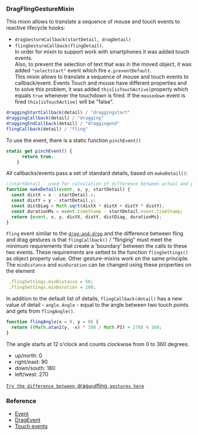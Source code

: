 ### DragFlingGestureMixin
 
This mixin allows to translate a sequence of mouse and touch events to reactive lifecycle hooks:
 * `dragGestureCallback(startDetail, dragDetail)`<br>
 * `flingGestureCallback(flingDetail)`.<br>
 In order for mixin to support work with smartphones it was added touch events.<br>
Also, to prevent the selection of text that was in the moved object, it was added `"selectstart"` event which fire `e.preventDefault`.<br>
This mixin allows to translate a sequence of mouse and touch events to callback/event.
 Events Touch and mouse have different properties and to solve this problem, it was added `this[isTouchActive]`property which equals `true` whenever the touchdown is fired. If the `mousedown` event is fired `this[isTouchActive]` will be "false".
```javascript
draggingStartCallback(detail) / "draggingstart"
draggingCallback(detail) / "dragging"
draggingEndCallback(detail) / "draggingend"
flingCallback(detail) / "fling"
```
To use the event, there is a static function `pinchEvent()`
```javascript
static get pinchEvent() {
      return true;
    }
```
All callbacks/events pass a set of standard details, based on `makeDetail()`:
```javascript
//startDetail - used for calculation of difference between actual and previous events
function makeDetail(event, x, y, startDetail) {
  const distX = x - startDetail.x;
  const distY = y - startDetail.y;
  const distDiag = Math.sqrt(distX * distX + distY * distY);
  const durationMs = event.timeStamp - startDetail.event.timeStamp;
  return {event, x, y, distX, distY, distDiag, durationMs};
}
```

`Fling` event similar to the [`drag-and-drop`](https://ru.wikipedia.org/wiki/Drag-and-drop) and the difference between fling and drag gestures is that `flingCallback()` / "flinging" must meet the minimum requirements that create a 'boundary' between the calls to these two events. These requirements are setted to the function `flingSettings()` as object property value. Other gesture-mixins work on the same principle.
   The `minDistance` and `minDuration` can be changed using these properties on the element
   ```javascript
    .flingSettings.minDistance = 50;
    .flingSettings.minDuration = 200;
```
In addition to the default list of details, `flingCallback(detail)` has a new value of detail - `angle`.
`Angle` - equal to the angle between two touch points and gets from `flingAngle()`.

```javascript
function flingAngle(x = 0, y = 0) {
  return ((Math.atan2(y, -x) * 180 / Math.PI) + 270) % 360;
}
```
The angle starts at 12 o'clock and counts clockwise from 0 to 360 degrees.
  * up/north:     0
   * right/east:  90
   * down/south: 180
   * left/west:  270
   
[`Try the difference between `drag` and `fling` gestures here`](https://rawgit.com/Halochkin/Components/master/Gestures/GesturesTest1.html)
### Reference
* [Event](https://developer.mozilla.org/en-US/docs/Web/API/Event)
* [DragEvent](https://developer.mozilla.org/en-US/docs/Web/API/DragEvent)
* [Touch events](https://developer.mozilla.org/en-US/docs/Web/API/Touch_events)



